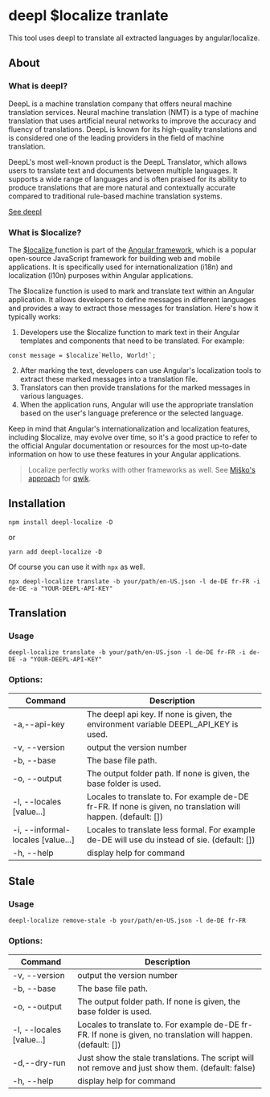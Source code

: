 # deepl $localize tranlate

This tool uses deepl to translate all extracted languages by angular/localize.

## About

### What is deepl?

DeepL is a machine translation company that offers neural machine translation services. Neural machine translation (NMT) is a type of machine translation that uses artificial neural networks to improve the accuracy and fluency of translations. DeepL is known for its high-quality translations and is considered one of the leading providers in the field of machine translation.

DeepL's most well-known product is the DeepL Translator, which allows users to translate text and documents between multiple languages. It supports a wide range of languages and is often praised for its ability to produce translations that are more natural and contextually accurate compared to traditional rule-based machine translation systems.

[See deepl](http://deepl.com/)

### What is $localize?

The [$localize ](https://angular.io/api/localize/init/localize)function is part of the [Angular framework](https://angular.io/), which is a popular open-source JavaScript framework for building web and mobile applications. It is specifically used for internationalization (i18n) and localization (l10n) purposes within Angular applications.

The $localize function is used to mark and translate text within an Angular application. It allows developers to define messages in different languages and provides a way to extract those messages for translation. Here's how it typically works:

1. Developers use the $localize function to mark text in their Angular templates and components that need to be translated. For example:
```tsx
const message = $localize`Hello, World!`;
```
2. After marking the text, developers can use Angular's localization tools to extract these marked messages into a translation file.
3. Translators can then provide translations for the marked messages in various languages.
4. When the application runs, Angular will use the appropriate translation based on the user's language preference or the selected language.

Keep in mind that Angular's internationalization and localization features, including $localize, may evolve over time, so it's a good practice to refer to the official Angular documentation or resources for the most up-to-date information on how to use these features in your Angular applications.

> Localize perfectly works with other frameworks as well. See [Miško's approach](https://github.com/mhevery/qwik-i18n) for [qwik](https://qwik.builder.io/).

## Installation

```shell
npm install deepl-localize -D
```
or
```shell
yarn add deepl-localize -D
```

Of course you can use it with `npx` as well.

```shell
npx deepl-localize translate -b your/path/en-US.json -l de-DE fr-FR -i de-DE -a "YOUR-DEEPL-API-KEY"
```

## Translation

### Usage
                             
```shell
deepl-localize translate -b your/path/en-US.json -l de-DE fr-FR -i de-DE -a "YOUR-DEEPL-API-KEY"
```

### Options:

| Command                            | Description                                                                                                   |
| ---------------------------------- | ------------------------------------------------------------------------------------------------------------- |
| -a,--api-key <value>               | The deepl api key. If none is given, the environment variable DEEPL_API_KEY is used.                          |
| -v, --version                      | output the version number                                                                                     |
| -b, --base  <value>                | The base file path.                                                                                           |
| -o, --output <value>               | The output folder path. If none is given, the base folder is used.                                            |
| -l, --locales  [value...]          | Locales to translate to. For example de-DE fr-FR. If none is given, no translation will happen. (default: []) |
| -i, --informal-locales  [value...] | Locales to translate less formal. For example de-DE will use du instead of sie. (default: [])                 |
| -h, --help                         | display help for command                                                                                      |


## Stale

### Usage
                             
```shell
deepl-localize remove-stale -b your/path/en-US.json -l de-DE fr-FR
```

### Options:

| Command                   | Description                                                                                                   |
| ------------------------- | ------------------------------------------------------------------------------------------------------------- |
| -v, --version             | output the version number                                                                                     |
| -b, --base  <value>       | The base file path.                                                                                           |
| -o, --output <value>      | The output folder path. If none is given, the base folder is used.                                            |
| -l, --locales  [value...] | Locales to translate to. For example de-DE fr-FR. If none is given, no translation will happen. (default: []) |
| -d,--dry-run              | Just show the stale translations. The script will not remove and just show them. (default: false)             |
| -h, --help                | display help for command                                                                                      |